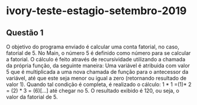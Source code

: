 # ivory-teste-estagio-setembro-2019

## Questão 1

O objetivo do programa enviado é calcular uma conta fatorial, no caso, fatorial de 5.
No Main, o número 5 é definido como número para se calcular a fatorial. O cálculo é feito através de recursividade utilizando a chamada da própria função, da seguinte maneira: Uma variável é atribuida com valor 5 que é multiplicada a uma nova chamada de função para o antecessor da variável, até que este seja menor ou igual a zero (retornando resultado de valor 1). Quando tal condição é completa, é realizado o cálculo: 1 * 1 =(1)* 2 = (2) * 3 = (6)[...] até chegar no 5. 
O resultado exibido é 120, ou seja, o valor da fatorial de 5.